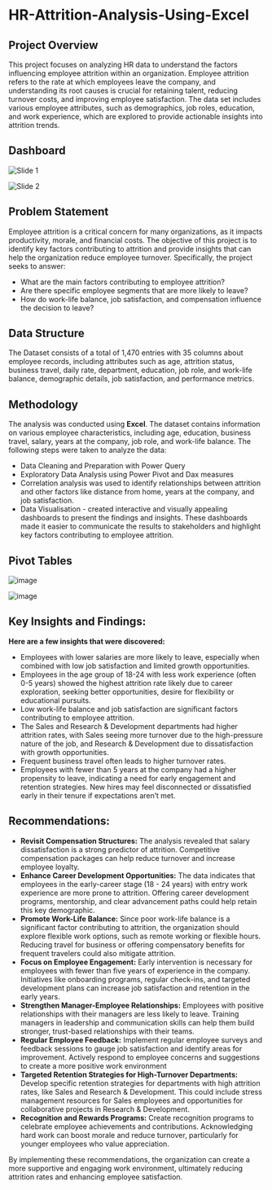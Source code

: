 # HR-Attrition-Analysis-Using-Excel

## Project Overview
This project focuses on analyzing HR data to understand the factors influencing employee attrition within an organization. Employee attrition refers to the rate at which employees leave the company, and understanding its root causes is crucial for retaining talent, reducing turnover costs, and improving employee satisfaction. The data set includes various employee attributes, such as demographics, job roles, education, and work experience, which are explored to provide actionable insights into attrition trends.

## Dashboard

![Slide 1](https://github.com/user-attachments/assets/211a1a72-d8e3-499a-9b69-57208797a613)

![Slide 2](https://github.com/user-attachments/assets/5acb7cc0-cad0-4891-b92f-d003f7266628)


## Problem Statement
Employee attrition is a critical concern for many organizations, as it impacts productivity, morale, and financial costs. The objective of this project is to identify key factors contributing to attrition and provide insights that can help the organization reduce employee turnover. Specifically, the project seeks to answer:
- What are the main factors contributing to employee attrition?
- Are there specific employee segments that are more likely to leave?
- How do work-life balance, job satisfaction, and compensation influence the decision to leave?

## Data Structure
The Dataset consists of a total of 1,470 entries with 35 columns about employee records, including attributes such as age, attrition status, business travel, daily rate, department, education, job role, and work-life balance, demographic details, job satisfaction, and performance metrics.

## Methodology
The analysis was conducted using **Excel**. The dataset contains information on various employee characteristics, including age, education, business travel, salary, years at the company, job role, and work-life balance. The following steps were taken to analyze the data:
- Data Cleaning and Preparation with Power Query
- Exploratory Data Analysis using Power Pivot and Dax measures
- Correlation analysis was used to identify relationships between attrition and other factors like distance from home, years at the company, and job satisfaction.
- Data Visualisation - created interactive and visually appealing dashboards to present the findings and insights. These dashboards made it easier to communicate the results to stakeholders and highlight key factors contributing to employee attrition.

## Pivot Tables

![image](https://github.com/user-attachments/assets/73298226-c5a4-419c-87c5-8aade7f9b9e7)

![image](https://github.com/user-attachments/assets/77d3bdd8-248e-4bc6-acb6-0abe5212eae9)



## Key Insights and Findings:
**Here are a few insights that were discovered:**
- Employees with lower salaries are more likely to leave, especially when combined with low job satisfaction and limited growth opportunities.
- Employees in the age group of 18-24 with less work experience (often 0-5 years) showed the highest attrition rate likely due to career exploration, seeking better opportunities, desire for flexibility or educational pursuits.
- Low work-life balance and job satisfaction are significant factors contributing to employee attrition.
- The Sales and Research & Development departments had higher attrition rates, with Sales seeing more turnover due to the high-pressure nature of the job, and Research & Development due to dissatisfaction with growth opportunities.
- Frequent business travel often leads to higher turnover rates.
- Employees with fewer than 5 years at the company had a higher propensity to leave, indicating a need for early engagement and retention strategies. New hires may feel disconnected or dissatisfied early in their tenure if expectations aren’t met.

## Recommendations:
- **Revisit Compensation Structures:** The analysis revealed that salary dissatisfaction is a strong predictor of attrition. Competitive compensation packages can help reduce turnover and increase employee loyalty.
- **Enhance Career Development Opportunities:** The data indicates that employees in the early-career stage (18 - 24 years) with entry work experience are more prone to attrition. Offering career development programs, mentorship, and clear advancement paths could help retain this key demographic.
- **Promote Work-Life Balance:** Since poor work-life balance is a significant factor contributing to attrition, the organization should explore flexible work options, such as remote working or flexible hours. Reducing travel for business or offering compensatory benefits for frequent travelers could also mitigate attrition.
- **Focus on Employee Engagement:** Early intervention is necessary for employees with fewer than five years of experience in the company. Initiatives like onboarding programs, regular check-ins, and targeted development plans can increase job satisfaction and retention in the early years.
- **Strengthen Manager-Employee Relationships:** Employees with positive relationships with their managers are less likely to leave. Training managers in leadership and communication skills can help them build stronger, trust-based relationships with their teams.
- **Regular Employee Feedback:** Implement regular employee surveys and feedback sessions to gauge job satisfaction and identify areas for improvement. Actively respond to employee concerns and suggestions to create a more positive work environment
- **Targeted Retention Strategies for High-Turnover Departments:** Develop specific retention strategies for departments with high attrition rates, like Sales and Research & Development. This could include stress management resources for Sales employees and opportunities for collaborative projects in Research & Development.
- **Recognition and Rewards Programs:** Create recognition programs to celebrate employee achievements and contributions. Acknowledging hard work can boost morale and reduce turnover, particularly for younger employees who value appreciation.

By implementing these recommendations, the organization can create a more supportive and engaging work environment, ultimately reducing attrition rates and enhancing employee satisfaction.
